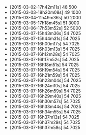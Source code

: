 + [2015-03-02-17h42m11s] 48 500
+ [2015-03-03-18h20m08s] 49 1000
+ [2015-03-04-11h49m36s] 50 2000
+ [2015-03-05-17h18m45s] 51 3000
+ [2015-03-06-17h53m52s] 52 5000
+ [2015-03-07-15h43m36s] 54 7025
+ [2015-03-07-15h44m31s] 54 7025
+ [2015-03-07-16h00m17s] 54 7025
+ [2015-03-07-16h03m13s] 54 7025
+ [2015-03-07-16h12m28s] 54 7025
+ [2015-03-07-16h17m52s] 54 7025
+ [2015-03-07-16h18m51s] 54 7025
+ [2015-03-07-16h19m54s] 54 7025
+ [2015-03-07-16h21m59s] 54 7025
+ [2015-03-07-16h23m04s] 54 7025
+ [2015-03-07-16h24m10s] 54 7025
+ [2015-03-07-16h26m59s] 54 7025
+ [2015-03-07-16h29m40s] 54 7025
+ [2015-03-07-16h30m57s] 54 7025
+ [2015-03-07-16h33m44s] 54 7025
+ [2015-03-07-16h34m55s] 54 7025
+ [2015-03-07-16h37m13s] 54 7025
+ [2015-03-07-16h37m29s] 54 7025
+ [2015-03-07-16h37m58s] 54 7025
